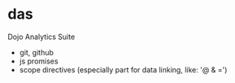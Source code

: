 # das
Dojo Analytics Suite


- git, github
- js promises
- scope directives (especially part for data linking, like: '@ & =')

